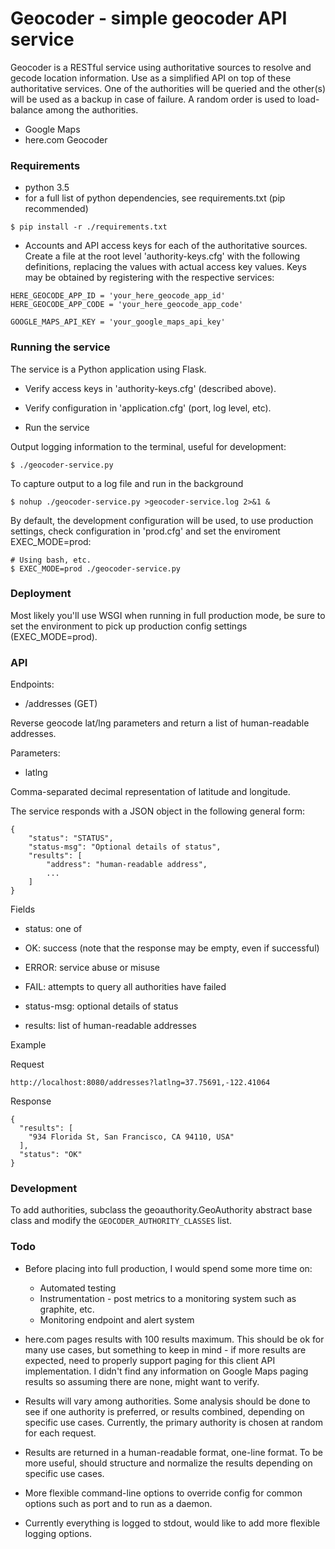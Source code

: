# Geocoder - simple geocoder API service

Geocoder is a RESTful service using authoritative sources to resolve and gecode location information. Use as a simplified API on top of these authoritative services. One of the authorities will be queried and the other(s) will be used as a backup in case of failure. A random order is used to load-balance among the authorities.

* Google Maps
* here.com Geocoder

### Requirements

* python 3.5
* for a full list of python dependencies, see requirements.txt (pip recommended)
```
$ pip install -r ./requirements.txt
```
* Accounts and API access keys for each of the authoritative sources. Create a file at the root level 'authority-keys.cfg' with the following definitions, replacing the values with actual access key values. Keys may be obtained by registering with the respective services:
```
HERE_GEOCODE_APP_ID = 'your_here_geocode_app_id'
HERE_GEOCODE_APP_CODE = 'your_here_geocode_app_code'

GOOGLE_MAPS_API_KEY = 'your_google_maps_api_key'
```

### Running the service

The service is a Python application using Flask.

* Verify access keys in 'authority-keys.cfg' (described above).

* Verify configuration in 'application.cfg' (port, log level, etc).

* Run the service

Output logging information to the terminal, useful for development:
```
$ ./geocoder-service.py
```

To capture output to a log file and run in the background
```
$ nohup ./geocoder-service.py >geocoder-service.log 2>&1 &
```

By default, the development configuration will be used, to use production settings, check configuration in 'prod.cfg' and set the enviroment EXEC_MODE=prod:
```
# Using bash, etc.
$ EXEC_MODE=prod ./geocoder-service.py
```


### Deployment

Most likely you'll use WSGI when running in full production mode, be sure to set the environment to pick up production config settings (EXEC_MODE=prod).


### API

Endpoints:

* /addresses (GET)

Reverse geocode lat/lng parameters and return a list of human-readable addresses.

Parameters:

* latlng

Comma-separated decimal representation of latitude and longitude.

The service responds with a JSON object in the following general form:
```
{
    "status": "STATUS",
    "status-msg": "Optional details of status",
    "results": [
        "address": "human-readable address",
        ...
    ]
}
```

Fields

 - status: one of
  - OK: success (note that the response may be empty, even if successful)
  - ERROR: service abuse or misuse
  - FAIL: attempts to query all authorities have failed
 
 - status-msg: optional details of status

 - results: list of human-readable addresses

Example

Request
```
http://localhost:8080/addresses?latlng=37.75691,-122.41064
```

Response
```
{
  "results": [
    "934 Florida St, San Francisco, CA 94110, USA"
  ], 
  "status": "OK"
}
```



### Development

To add authorities, subclass the geoauthority.GeoAuthority abstract base class and modify the `GEOCODER_AUTHORITY_CLASSES` list.

### Todo

* Before placing into full production, I would spend some more time on:

    - Automated testing
    - Instrumentation - post metrics to a monitoring system such as graphite, etc.
    - Monitoring endpoint and alert system

* here.com pages results with 100 results maximum. This should be ok for many use cases, but something to keep in mind - if more results are expected, need to properly support paging for this client API implementation. I didn't find any information on Google Maps paging results so assuming there are none, might want to verify.

* Results will vary among authorities. Some analysis should be done to see if one authority is preferred, or results combined, depending on specific use cases. Currently, the primary authority is chosen at random for each request.

* Results are returned in a human-readable format, one-line format. To be more useful, should structure and normalize the results depending on specific use cases.

* More flexible command-line options to override config for common options such as port and to run as a daemon.

* Currently everything is logged to stdout, would like to add more flexible logging options.

